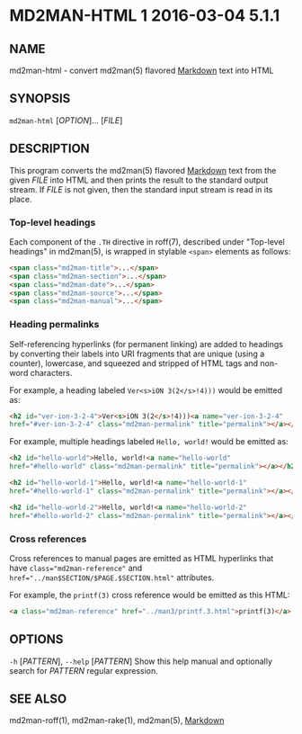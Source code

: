 # MD2MAN-HTML 1                   2016-03-04                            5.1.1

## NAME

md2man-html - convert md2man(5) flavored [Markdown] text into HTML

## SYNOPSIS

`md2man-html` [*OPTION*]... [*FILE*]

## DESCRIPTION

This program converts the md2man(5) flavored [Markdown] text from the given
*FILE* into HTML and then prints the result to the standard output stream.
If *FILE* is not given, then the standard input stream is read in its place.

### Top-level headings

Each component of the `.TH` directive in roff(7), described under "Top-level
headings" in md2man(5), is wrapped in stylable `<span>` elements as follows:

```html
<span class="md2man-title">...</span>
<span class="md2man-section">...</span>
<span class="md2man-date">...</span>
<span class="md2man-source">...</span>
<span class="md2man-manual">...</span>
```

### Heading permalinks

Self-referencing hyperlinks (for permanent linking) are added to headings by
converting their labels into URI fragments that are unique (using a counter),
lowercase, and squeezed and stripped of HTML tags and non-word characters.

For example, a heading labeled `Ver<s>iON 3(2</s>!4)))` would be emitted as:

```html
<h2 id="ver-ion-3-2-4">Ver<s>iON 3(2</s>!4)))<a name="ver-ion-3-2-4"
href="#ver-ion-3-2-4" class="md2man-permalink" title="permalink"></a></h2>
```

For example, multiple headings labeled `Hello, world!` would be emitted as:

```html
<h2 id="hello-world">Hello, world!<a name="hello-world"
href="#hello-world" class="md2man-permalink" title="permalink"></a></h2>

<h2 id="hello-world-1">Hello, world!<a name="hello-world-1"
href="#hello-world-1" class="md2man-permalink" title="permalink"></a></h2>

<h2 id="hello-world-2">Hello, world!<a name="hello-world-2"
href="#hello-world-2" class="md2man-permalink" title="permalink"></a></h2>
```

### Cross references

Cross references to manual pages are emitted as HTML hyperlinks that have
`class="md2man-reference"` and `href="../man$SECTION/$PAGE.$SECTION.html"`
attributes.

For example, the `printf(3)` cross reference would be emitted as this HTML:

```html
<a class="md2man-reference" href="../man3/printf.3.html">printf(3)</a>
```

## OPTIONS

`-h` [*PATTERN*], `--help` [*PATTERN*]
  Show this help manual and optionally search for *PATTERN* regular expression.

## SEE ALSO

md2man-roff(1), md2man-rake(1), md2man(5), [Markdown]

[Markdown]: http://daringfireball.net/projects/markdown/syntax